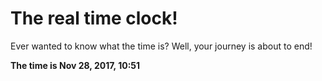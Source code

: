 # The real time clock!

Ever wanted to know what the time is? Well, your journey is about to end!

**The time is Nov 28, 2017, 10:51**